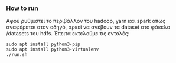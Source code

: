 ### How to run
Αφού ρυθμιστεί το περιβάλλον του hadoop, yarn και spark όπως αναφέρεται στον οδηγό, αρκεί να ανέβουν τα dataset στο φάκελο /datasets του hdfs.
Έπειτα εκτελούμε τις εντολές:
```
sudo apt install python3-pip
sudo apt install python3-virtualenv
./run.sh
```

